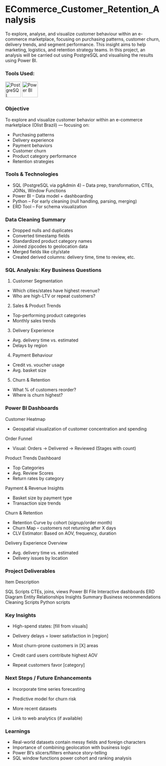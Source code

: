 # ECommerce_Customer_Retention_Analysis
To explore, analyse, and visualize customer behaviour within an e-commerce marketplace, focusing on purchasing patterns, customer churn, delivery trends, and segment performance. 
This insight aims to help marketing, logistics, and retention strategy teams.
In this project, an analysis will be carried out using PostgreSQL and visualising the results using Power BI.

### Tools Used:

<img src="https://raw.githubusercontent.com/wallmaden/ECommerce_Customer_Retention_Analysis/main/assets/icons/postgresql.png" alt="PostgreSQL" width="50"/>
<img src="https://raw.githubusercontent.com/wallmaden/ECommerce_Customer_Retention_Analysis/main/assets/icons/powerbi.png" alt="Power BI" width="50"/>

### Objective

To explore and visualize customer behavior within an e-commerce marketplace (Olist Brazil) — focusing on:
- Purchasing patterns
- Delivery experience
- Payment behaviors
- Customer churn
- Product category performance
- Retention strategies

### Tools & Technologies

- SQL (PostgreSQL via pgAdmin 4) – Data prep, transformation, CTEs, JOINs, Window Functions
- Power BI – Data model + dashboarding
- Python – For early cleaning (null handling, parsing, merging)
- ERD Tool – For schema visualization

### Data Cleaning Summary

- Dropped nulls and duplicates
- Converted timestamp fields
- Standardized product category names
- Joined zipcodes to geolocation data
- Merged fields like city/state
- Created derived columns: delivery time, time to review, etc.

### SQL Analysis: Key Business Questions

1. Customer Segmentation
- Which cities/states have highest revenue?
- Who are high-LTV or repeat customers?

2. Sales & Product Trends
- Top-performing product categories
- Monthly sales trends

3. Delivery Experience
- Avg. delivery time vs. estimated
- Delays by region

4. Payment Behaviour
- Credit vs. voucher usage
- Avg. basket size

5. Churn & Retention
- What % of customers reorder?
- Where is churn highest?

### Power BI Dashboards

Customer Heatmap
- Geospatial visualization of customer concentration and spending

Order Funnel
- Visual: Orders → Delivered → Reviewed (Stages with count)

Product Trends Dashboard
- Top Categories
- Avg. Review Scores
- Return rates by category

Payment & Revenue Insights
- Basket size by payment type
- Transaction size trends

Churn & Retention
- Retention Curve by cohort (signup/order month)
- Churn Map – customers not returning after X days
- CLV Estimator: Based on AOV, frequency, duration

Delivery Experience Overview
- Avg. delivery time vs. estimated
- Delivery issues by location

### Project Deliverables

Item	                  Description

SQL Scripts	            CTEs, joins, views
Power BI File	          Interactive dashboards
ERD Diagram	            Entity Relationships
Insights Summary	      Business recommendations
Cleaning Scripts	      Python scripts

### Key Insights

- High-spend states: [fill from visuals]

- Delivery delays = lower satisfaction in [region]

- Most churn-prone customers in [X] areas

- Credit card users contribute highest AOV

- Repeat customers favor [category]

### Next Steps / Future Enhancements

- Incorporate time series forecasting

- Predictive model for churn risk

- More recent datasets

- Link to web analytics (if available)

### Learnings

- Real-world datasets contain messy fields and foreign characters
- Importance of combining geolocation with business logic
- Power BI’s slicers/filters enhance story-telling
- SQL window functions power cohort and ranking analysis
